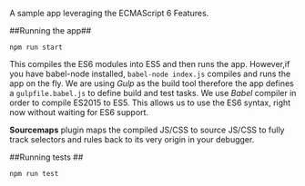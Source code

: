 A sample app leveraging the ECMAScript 6 Features.

##Running the app##

`npm run start`

This compiles the ES6 modules into ES5 and then runs the app. However,if you have babel-node installed, `babel-node index.js` compiles and runs the app on the fly. We are using *Gulp* as the build tool therefore the app defines a `gulpfile.babel.js` to define build and test tasks.  We use *Babel* compiler in order to compile ES2015 to ES5. This allows us to use the ES6 syntax, right now without waiting for ES6 support.

**Sourcemaps** plugin maps the compiled JS/CSS to source JS/CSS to fully track selectors and rules back to its very origin in your debugger.


##Running tests ##

`npm run test`
